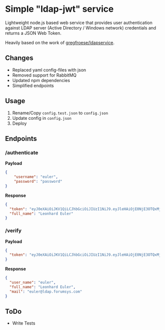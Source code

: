 # Simple "ldap-jwt" service
Lightweight node.js based web service that provides user authentication against LDAP server (Active Directory / Windows network) credentials and returns a JSON Web Token.

Heavily based on the work of [gregfroese/ldapservice](https://github.com/gregfroese/ldapservice).


## Changes

* Replaced yaml config-files with json
* Removed support for RabbitMQ
* Updated npm dependencies
* Simplified endpoints


## Usage

1. Rename/Copy `config.test.json` to `config.json`
2. Update config in `config.json`
3. Deploy


## Endpoints

### /authenticate

**Payload**

```json
{
    "username": "euler",
    "password": "password"
}
```

**Response**

```json
{
  "token": "eyJ0eXAiOiJKV1QiLCJhbGciOiJIUzI1NiJ9.eyJleHAiOjE0NjE3OTQxMjY0NjAsInVzZXJfbmFtZSI6ImV1bGVyIiwiZnVsbF9uYW1lIjoiTGVvbmhhcmQgRXVsZXIiLCJtYWlsIjoiZXVsZXJAbGRhcC5mb3J1bXN5cy5jb20ifQ.bqSjshvLnHsTJwcXBXsNVtGGNatvQHyqhL8MSXuMwFI",
  "full_name": "Leonhard Euler"
}
```

### /verify

**Payload**

```json
{
  "token": "eyJ0eXAiOiJKV1QiLCJhbGciOiJIUzI1NiJ9.eyJleHAiOjE0NjE3OTQxMjY0NjAsInVzZXJfbmFtZSI6ImV1bGVyIiwiZnVsbF9uYW1lIjoiTGVvbmhhcmQgRXVsZXIiLCJtYWlsIjoiZXVsZXJAbGRhcC5mb3J1bXN5cy5jb20ifQ.bqSjshvLnHsTJwcXBXsNVtGGNatvQHyqhL8MSXuMwFI"
}
```

**Response**

```json
{
  "user_name": "euler",
  "full_name": "Leonhard Euler",
  "mail": "euler@ldap.forumsys.com"
}
```

## ToDo

* Write Tests
